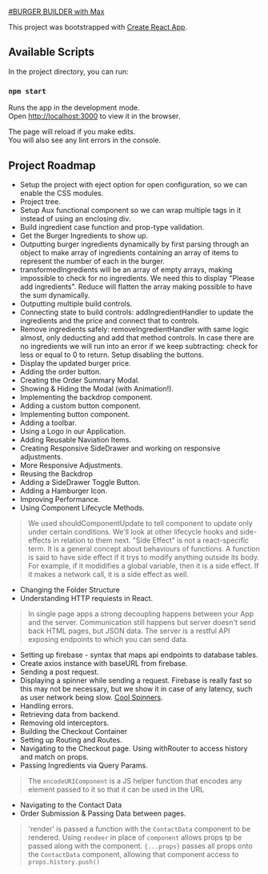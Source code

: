 [#BURGER BUILDER with Max](https://www.udemy.com/react-the-complete-guide-incl-redux)

This project was bootstrapped with [Create React App](https://github.com/facebook/create-react-app).

## Available Scripts

In the project directory, you can run:

### `npm start`

Runs the app in the development mode.<br>
Open [http://localhost:3000](http://localhost:3000) to view it in the browser.

The page will reload if you make edits.<br>
You will also see any lint errors in the console.

## Project Roadmap

* Setup the project with eject option for open configuration, so we can enable the CSS modules.
* Project tree.
* Setup Aux functional component so we can wrap multiple tags in it instead of using an enclosing div.
* Build ingredient case function and prop-type validation.
* Get the Burger Ingredients to show up.
* Outputting burger ingredients dynamically by first parsing through an object to make array of ingredients containing an array of items to represent the number of each in the burger.
* transformedIngredients will be an array of empty arrays, making impossible to check for no ingredients. We need this to display "Please add ingredients". Reduce will flatten the array making possible to have the sum dynamically.
* Outputting multiple build controls.
* Connecting state to build controls: addIngredientHandler to update the ingredients and the price and connect that to controls.
* Remove ingredients safely: removeIngredientHandler with same logic almost, only deducting and add that method controls. In case there are no ingredients we will run into an error if we keep subtracting: check for less or equal to 0 to return. Setup disabling the buttons.
* Display the updated burger price.
* Adding the order button.
* Creating the Order Summary Modal.
* Showing & Hiding the Modal (with Animation!).
* Implementing the backdrop component.
* Adding a custom button component.
* Implementing button component.
* Adding a toolbar.
* Using a Logo in our Application.
* Adding Reusable Naviation Items.
* Creating Responsive SideDrawer and working on responsive adjustments.
* More Responsive Adjustments.
* Reusing the Backdrop
* Adding a SideDrawer Toggle Button.
* Adding a Hamburger Icon.
* Improving Performance.
* Using Component Lifecycle Methods.
> We used shouldComponentUpdate to tell component to update only under certain conditions.
> We'll look at other lifecycle hooks and side-effects in relation to them next.
>"Side Effect" is not a react-specific term. It is a general concept about behaviours of functions. A function is said to have side effect if it trys to modify anything outside its body. For example, if it modidifies a global variable, then it is a side effect. If it makes a network call, it is a side effect as well.
* Changing the Folder Structure
* Understanding HTTP requiests in React.
> In single page apps a strong decoupling happens between your App and the server. Communication still happens but server doesn't send back HTML pages, but JSON data. The server is a restful API exposing endpoints to which you can send data.
* Setting up firebase - syntax that maps api endpoints to database tables. 
* Create axios instance with baseURL from firebase.
* Sending a post request.
* Displaying a spinner while sending a request. Firebase is really fast so this may not be necessary, but we show it in case of any latency, such as user network being slow. [Cool Spinners](https://projects.lukehaas.me/css-loaders/).
* Handling errors.
* Retrieving data from backend.
* Removing old interceptors.
* Building the Checkout Container
* Setting up Routing and Routes.
* Navigating to the Checkout page. Using withRouter to access history and match on props.
* Passing Ingredients via Query Params. 
>The `encodeURIComponent` is a JS helper function that encodes any element passed to it so that it can be used in the URL
* Navigating to the Contact Data
* Order Submission & Passing Data between pages.
> 'render' is passed a function with the `ContactData` component to be rendered.  Using  `rendeer` in place of `component` allows props tp be passed along with the component.  `{...props}` passes all props onto the `ContactData` component, allowing that component access to `props.history.push()`

